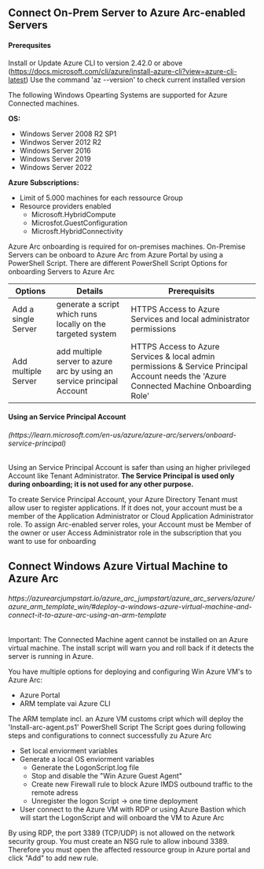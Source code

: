 ## Connect On-Prem Server to Azure Arc-enabled Servers

#### Prerequsites
Install or Update Azure CLI to version 2.42.0 or above (https://docs.microsoft.com/cli/azure/install-azure-cli?view=azure-cli-latest)
Use the command 'az --version' to check current installed version

The following Windows Opearting Systems are supported for Azure Connected machines.

**OS:**
- Windows Server 2008 R2 SP1
- Windwos Server 2012 R2
- Windows Server 2016
- Windows Server 2019
- Windows Server 2022

**Azure Subscriptions:**
- Limit of 5.000 machines for each ressource Group
- Resource providers enabled 
  - Microsoft.HybridCompute
  - Microsfot.GuestConfiguration
  - Microsft.HybridConnectivity

Azure Arc onboarding is required for on-premises machines.
On-Premise Servers can be onboard to Azure Arc from Azure Portal by using a PowerShell Script. There are different PowerShell Script Options for onboarding 
Servers to Azure Arc

| Options | Details | Prerequisits
| --- | --- | --- |
| Add a single Server | generate a script which runs locally on the targeted system | HTTPS Access to Azure Services and local administrator permissions| 
| Add multiple Server | add multiple server to azure arc by using an service principal Account | HTTPS Access to Azure Services & local admin permissions & Service Principal Account needs the 'Azure Connected Machine Onboarding Role'|

#### Using an Service Principal Account
<h6>(https://learn.microsoft.com/en-us/azure/azure-arc/servers/onboard-service-principal)</h6>

Using an Service Principal Account is safer than using an higher privileged Account like Tenant Administrator. **The Service Principal is used only during onboarding;
it is not used for any other purpose.**

To create Service Principal Account, your Azure Directory Tenant must allow user to register applications. If it does not, your account must be a member of the Application Administrator or Cloud Application Administrator role.
To assign Arc-enabled server roles, your Account must be Member of the owner or user Access Administrator role in the subscription that you want to use for onboarding

## Connect Windows Azure Virtual Machine to Azure Arc 
<h6>https://azurearcjumpstart.io/azure_arc_jumpstart/azure_arc_servers/azure/azure_arm_template_win/#deploy-a-windows-azure-virtual-machine-and-connect-it-to-azure-arc-using-an-arm-template</h6>

Important:
The Connected Machine agent cannot be installed on an Azure virtual machine. The install script will warn you and roll back if it detects the server is running in Azure.

You have multiple options for deploying and configuring Win Azure VM's to Azure Arc:
- Azure Portal
- ARM template vai Azure CLI

The ARM template incl. an Azure VM customs cript which will deploy the 'Install-arc-agent.ps1' PowerShell Script
The Script goes during following steps and configurations to connect successfully zu Azure Arc
- Set local enviorment variables
- Generate a local OS enviorment variables 
  - Generate the LogonScript.log file
  - Stop and disable the "Win Azure Guest Agent"
  - Create new Firewall rule to block Azure IMDS outbound traffic to the remote adress
  - Unregister the logon Script -> one time deployment
- User connect to the Azure VM with RDP or using Azure Bastion which will start the LogonScript and will onboard the VM to Azure Arc

By using RDP, the port 3389 (TCP/UDP) is not allowed on the network security group. You must create an NSG rule to allow inbound 3389. 
Therefore you must open the affected ressource group in Azure portal and click "Add" to add new rule.

